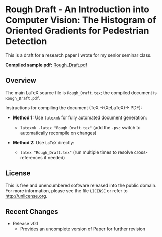
Rough Draft - An Introduction into Computer Vision: The Histogram of Oriented Gradients for Pedestrian Detection
================

This is a draft for a research paper I wrote for my senior seminar class.

**Compiled sample pdf:**
[Rough_Draft.pdf](https://drive.google.com/file/d/1T6aYufwmoyU17_1VwybScFRsadqdnjdg/view?usp=sharing)

## Overview

The main LaTeX source file is `Rough_Draft.tex`; the compiled document is `Rough_Draft.pdf`.

Instructions for compiling the document (TeX &rarr;(XeLaTeX)&rarr; PDF):

- **Method 1:** Use `latexmk` for fully automated document generation:
	- `latexmk -latex "Rough_Draft.tex"`
	(add the `-pvc` switch to automatically recompile on changes)

- **Method 2:** Use `LaTeX` directly:
	- `latex "Rough_Draft.tex"`
	(run multiple times to resolve cross-references if needed)

## License

This is free and unencumbered software released into the public domain.
For more information, please see the file `LICENSE` or refer to <http://unlicense.org>.

## Recent Changes

- Release v0.1
	- Provides an uncomplete version of Paper for further revision
